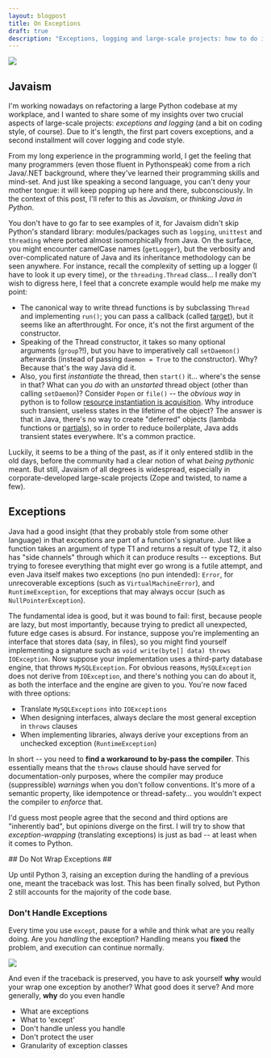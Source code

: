 ```yaml
---
layout: blogpost
title: On Exceptions
draft: true
description: "Exceptions, logging and large-scale projects: how to do it right (part 1 of 2)"
---
```


<img src="http://tomerfiliba.com/static/res/2012-07-05-no-java.png" class="blog_post_image" />

## Javaism ##

I'm working nowadays on refactoring a large Python codebase at my workplace, and I wanted to share 
some of my insights over two crucial aspects of large-scale projects: *exceptions and logging* (and 
a bit on coding style, of course). Due to it's length, the first part covers exceptions, and a 
second installment will cover logging and code style.

From my long experience in the programming world, I get the feeling that many programmers
(even those fluent in Pythonspeak) come from a rich Java/.NET background, where they've learned 
their programming skills and mind-set. And just like speaking a second language, you can't deny 
your mother tongue: it will keep popping up here and there, subconsciously. In the context of 
this post, I'll refer to this as *Javaism*, or *thinking Java in Python*.

You don't have to go far to see examples of it, for Javaism didn't skip Python's standard library: 
modules/packages such as ``logging``, ``unittest`` and ``threading`` where ported almost 
isomorphically from Java. On the surface, you might encounter camelCase names (``getLogger``), 
but the verbosity and over-complicated nature of Java and its inheritance methodology can be seen 
anywhere. For instance, recall the complexity of setting up a logger (I have to look it up every 
time), or the ``threading.Thread`` class... I really don't wish to digress here, I feel that a 
concrete example would help me make my point:

* The canonical way to write thread functions is by subclassing ``Thread`` and implementing 
``run()``; you can pass a callback (called [target](http://docs.oracle.com/javase/6/docs/api/java/lang/Thread.html)),
  but it seems like an afterthrought. For once, it's not the first argument of the constructor.
* Speaking of the Thread constructor, it takes so many optional arguments (``group``?!), but you 
  have to imperatively call ``setDaemon()`` afterwards (instead of passing ``daemon = True`` to 
  the constructor). Why? Because that's the way Java did it.
* Also, you first *instantiate* the thread, then ``start()`` it... where's the sense in that?
  What can you *do* with an *unstarted* thread object (other than calling ``setDaemon``)? 
  Consider ``Popen`` or ``file()`` -- the *obvious way* in python is to follow
  [resource instantiation is acquisition](http://en.wikipedia.org/wiki/Resource_Acquisition_Is_Initialization).
  Why introduce such transient, useless states in the lifetime of the object? The answer is that 
  in Java, there's no way to create "deferred" objects (lambda functions or 
  [partials](http://docs.python.org/library/functools.html#functools.partial)),
  so in order to reduce boilerplate, Java adds transient states everywhere. It's a common practice. 

Luckily, it seems to be a thing of the past, as if it only entered stdlib in the old days, before 
the community had a clear notion of what *being pythonic* meant. But still, Javaism of all degrees 
is widespread, especially in corporate-developed large-scale projects (Zope and twisted, to name 
a few).

## Exceptions ##

Java had a good insight (that they probably stole from some other language) in that exceptions are 
part of a function's signature. Just like a function takes an argument of type T1 and returns a 
result of type T2, it also has "side channels" through which it can produce results -- exceptions. 
But trying to foresee everything that might ever go wrong is a futile attempt, and even Java itself 
makes two exceptions (no pun intended): ``Error``, for unrecoverable exceptions (such as 
``VirtualMachineError``), and ``RuntimeException``, for exceptions that may always occur 
(such as ``NullPointerException``). 

The fundamental idea is good, but it was bound to fail: first, because people are lazy,
but most importantly, because trying to predict all unexpected, future edge cases is absurd. 
For instance, suppose you're implementing an interface that stores data (say, in files), so you 
might find yourself implementing a signature such as ``void write(byte[] data) throws IOException``.
Now suppose your implementation uses a third-party database engine, that throws ``MySQLException``.
For obvious reasons, ``MySQLException`` does not derive from ``IOException``, and there's nothing
you can do about it, as both the interface and the engine are given to you. You're now faced with
three options:

* Translate ``MySQLExceptions`` into ``IOExceptions``
* When designing interfaces, always declare the most general exception in ``throws`` clauses
* When implementing libraries, always derive your exceptions from an unchecked exception 
  (``RuntimeException``)

In short -- you need to **find a workaround to by-pass the compiler**. This essentially means that
the ``throws`` clause should have served for documentation-only purposes, where the compiler may 
produce (suppressible) *warnings* when you don't follow conventions. It's more of a semantic 
property, like idempotence or thread-safety... you wouldn't expect the compiler to *enforce* that.

I'd guess most people agree that the second and third options are "inherently bad", but opinions
diverge on the first. I will try to show that *exception-wrapping* (translating exceptions) 
is just as bad -- at least when it comes to Python. 

<div class="section" id="do-not-wrap">
## Do Not Wrap Exceptions ##

Up until Python 3, raising an exception during the handling of a previous one, meant the traceback
was lost. This has been finally solved, but Python 2 still accounts for the majority of the code 
base. 

### Don't Handle Exceptions ###
Every time you use ``except``, pause for a while and think what are you really doing. Are you
*handling* the exception? Handling means you **fixed** the problem, and execution can continue
normally. 

<a href="http://www.apartmenttherapy.com/there-i-fixed-it-89037">
<img src="http://tomerfiliba.com/static/res/2012-07-05-i-fixed.png" class="blog_post_image" /></a>

And even if the traceback is preserved, you have to ask yourself **why** would your wrap
one exception by another? What good does it serve? And more generally, **why** do you even handle

* What are exceptions
* What to 'except'
* Don't handle unless you handle
* Don't protect the user
* Granularity of exception classes











